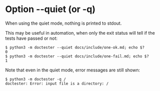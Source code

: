 # Option --quiet (or -q)

When using the quiet mode, nothing is printed to stdout.

This may be useful in automation, when only the exit status will tell if the tests have passed or not:

    $ python3 -m doctester --quiet docs/include/one-ok.md; echo $?
    0
    $ python3 -m doctester --quiet docs/include/one-fail.md; echo $?
    1

Note that even in the quiet mode, error messages are still shown:

    $ python3 -m doctester -q /
    doctester: Error: input file is a directory: /

